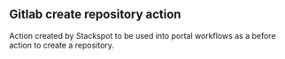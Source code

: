 ## Gitlab create repository action

Action created by Stackspot to be used into portal workflows as a before action to create a repository.